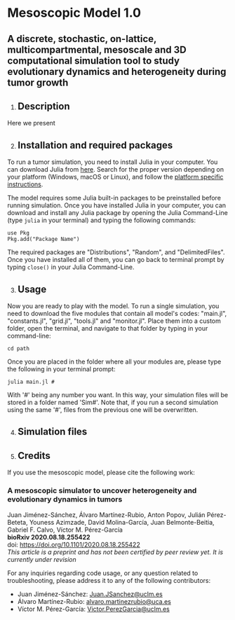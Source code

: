 # Mesoscopic Model 1.0

## A discrete, stochastic, on-lattice, multicompartmental, mesoscale and 3D computational simulation tool to study evolutionary dynamics and heterogeneity during tumor growth

1. ##  Description

Here we present

2. ##  Installation and required packages

To run a tumor simulation, you need to install Julia in your computer. You can download Julia from [here](https://julialang.org/downloads/). Search for the proper version depending on your platform (Windows, macOS or Linux), and follow the [platform specific instructions](https://julialang.org/downloads/platform/).

The model requires some Julia built-in packages to be preinstalled before running simulation. Once you have installed Julia in your computer, you can download and install any Julia package by opening the Julia Command-Line (type `julia` in your terminal) and typing the following commands:

    use Pkg
    Pkg.add("Package Name")
    
The required packages are "Distributions", "Random", and "DelimitedFiles". Once you have installed all of them, you can go back to terminal prompt by typing `close()` in your Julia Command-Line.


3. ##  Usage

Now you are ready to play with the model. To run a single simulation, you need to download the five modules that contain all model's codes: "main.jl", "constants.jl", "grid.jl", "tools.jl" and "monitor.jl". Place them into a custom folder, open the terminal, and navigate to that folder by typing in your command-line:

    cd path
    
Once you are placed in the folder where all your modules are, please type the following in your terminal prompt:

    julia main.jl #
    
With '#' being any number you want. In this way, your simulation files will be stored in a folder named 'Sim#'. Note that, if you run a second simulation using the same '#', files from the previous one will be overwritten.


4. ##  Simulation files


5. ##  Credits

If you use the mesoscopic model, please cite the following work:

### **A mesoscopic simulator to uncover heterogeneity and evolutionary dynamics in tumors**
Juan Jiménez-Sánchez, Álvaro Martínez-Rubio, Anton Popov, Julián Pérez-Beteta, Youness Azimzade, David Molina-García, Juan Belmonte-Beitia, Gabriel F. Calvo, Víctor M. Pérez-García <br/>
**bioRxiv 2020.08.18.255422** <br/>
doi: https://doi.org/10.1101/2020.08.18.255422 <br/>
*This article is a preprint and has not been certified by peer review yet. It is currently under revision*   

For any inquiries regarding code usage, or any question related to troubleshooting, please address it to any of the following contributors:
* Juan Jiménez-Sánchez: Juan.JSanchez@uclm.es
* Álvaro Martínez-Rubio: alvaro.martinezrubio@uca.es
* Víctor M. Pérez-García: Victor.PerezGarcia@uclm.es
